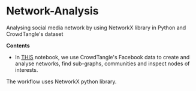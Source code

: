 # Network-Analysis

Analysing social media network by using NetworkX library in Python and CrowdTangle's dataset

**Contents**

* In [THIS](https://github.com/SaikatPhys/Network-Analysis/blob/main/CrowdTangle-Network-Analysis.ipynb) notebook, we use CrowdTangle's Facebook data to create and analyse networks, find sub-graphs, communities and inspect nodes of interests. 

The workflow uses NetworkX python library. 
